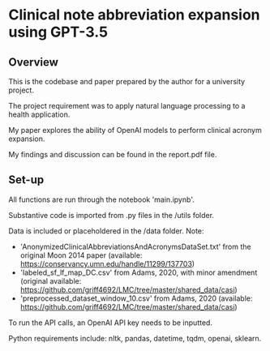 # Clinical note abbreviation expansion using GPT-3.5

## Overview

This is the codebase and paper prepared by the author for a university project.

The project requirement was to apply natural language processing to a health application.

My paper explores the ability of OpenAI models to perform clinical acronym expansion.

My findings and discussion can be found in the report.pdf file.

## Set-up

All functions are run through the notebook 'main.ipynb'.

Substantive code is imported from .py files in the /utils folder.

Data is included or placeholdered in the /data folder. Note:
- 'AnonymizedClinicalAbbreviationsAndAcronymsDataSet.txt' from the original Moon 2014 paper (available: https://conservancy.umn.edu/handle/11299/137703)
- 'labeled_sf_lf_map_DC.csv' from Adams, 2020, with minor amendment (original available: https://github.com/griff4692/LMC/tree/master/shared_data/casi)
- 'preprocessed_dataset_window_10.csv' from Adams, 2020 (available: https://github.com/griff4692/LMC/tree/master/shared_data/casi)

To run the API calls, an OpenAI API key needs to be inputted.

Python requirements include: nltk, pandas, datetime, tqdm, openai, sklearn.
